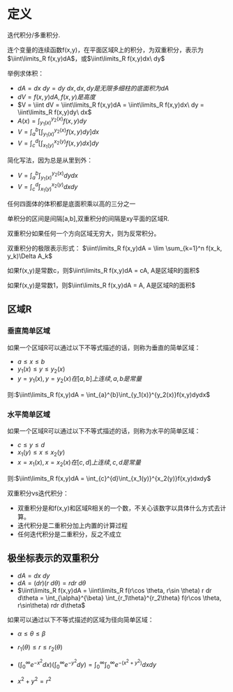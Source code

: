 # 定义
迭代积分/多重积分.

连个变量的连续函数f(x,y)，在平面区域R上的积分，为双重积分，表示为$\iint\limits_R f(x,y)dA$，或$\iint\limits_R f(x,y)dx\ dy$

举例求体积：
- $dA = dx\ dy=dy\ dx, dx,dy是无限多细柱的底面积为dA$
- $dV = f(x,y)dA, f(x,y)是高度$
- $V = \iint dV = \iint\limits_R f(x,y)dA = \iint\limits_R f(x,y)dx\ dy =  \iint\limits_R f(x,y)dy\ dx$
- $A(x) = \int_{y_1(x)}^{y_2(x)}f(x,y)dy$
- $V = \int_{a}^{b}[\int_{y_1(x)}^{y_2(x)}f(x,y)dy]dx$
- $V = \int_{c}^{d}[\int_{x_1(y)}^{x_2(y)}f(x,y)dx]dy$

简化写法，因为总是从里到外：
- $V = \int_{a}^{b}\int_{y_1(x)}^{y_2(x)}dydx$
- $V = \int_{c}^{d}\int_{x_1(y)}^{x_2(y)}dxdy$

任何四面体的体积都是底面积乘以高的三分之一

单积分的区间是间隔[a,b],双重积分的间隔是xy平面的区域R.

双重积分如果任何一个方向区域无穷大，则为反常积分。

双重积分的极限表示形式：
$\iint\limits_R f(x,y)dA = \lim \sum_{k=1}^n f(x_k, y_k)\Delta A_k$

如果f(x,y)是常数c，则$\iint\limits_R f(x,y)dA = cA, A是区域R的面积$

如果f(x,y)是常数1，则$\iint\limits_R f(x,y)dA = A, A是区域R的面积$


## 区域R

### 垂直简单区域
如果一个区域R可以通过以下不等式描述的话，则称为垂直的简单区域：
- $a \leq x \leq b$
- $y_1(x) \leq y \leq y_2(x)$
- $y=y_1(x), y=y_2(x)在[a,b]上连续, a,b是常量$

则:$\iint\limits_R f(x,y)dA = \int_{a}^{b}\int_{y_1(x)}^{y_2(x)}f(x,y)dydx$

### 水平简单区域
如果一个区域R可以通过以下不等式描述的话，则称为水平的简单区域：
- $c \leq y \leq d$
- $x_1(y) \leq x \leq x_2(y )$
- $x=x_1(x), x=x_2(x)在[c,d]上连续, c,d是常量$

则:$\iint\limits_R f(x,y)dA = \int_{c}^{d}\int_{x_1(y)}^{x_2(y)}f(x,y)dxdy$

双重积分vs迭代积分：
- 双重积分是和f(x,y)和区域R相关的一个数，不关心该数字以具体什么方式去计算。
- 迭代积分是二重积分加上内置的计算过程
- 任何迭代积分是二重积分，反之不成立

## 极坐标表示的双重积分

- $dA = dx\ dy$
- $dA = (dr)(r\ d\theta) = rdr\ d\theta$
- $\iint\limits_R f(x,y)dA = \iint\limits_R f(r\cos \theta, r\sin \theta) r dr d\theta = \int_{\alpha}^{\beta} \int_{r_1\theta}^{r_2\theta} f(r\cos \theta, r\sin\theta) rdr d\theta$

如果可以通过以下不等式描述的区域为径向简单区域：
- $\alpha \leq \theta \leq \beta$
- $r_1(\theta) \leq r \leq r_2(\theta)$

- $(\int_0^\infty e^{-x^2}dx)(\int_0^\infty e^{-y^2}dy) = \int_0^\infty\int_0^\infty e^{-(x^2 + y^2)}dxdy$
- $x^2 + y^2 = r^2$